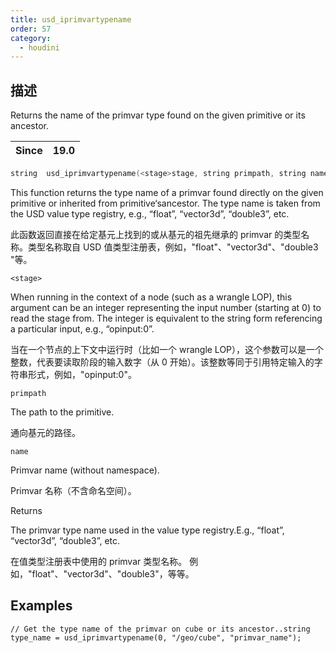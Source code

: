 ```yaml
---
title: usd_iprimvartypename
order: 57
category:
  - houdini
---
```

    
## 描述

Returns the name of the primvar type found on the given primitive or its
ancestor.

| Since | 19.0 |
| ----- | ---- |

```c
string  usd_iprimvartypename(<stage>stage, string primpath, string name)
```

This function returns the type name of a primvar found directly on the given
primitive or inherited from primitive‘sancestor. The type name is taken
from the USD value type registry, e.g., “float”, “vector3d”, “double3[]()”,
etc.

此函数返回直接在给定基元上找到的或从基元的祖先继承的 primvar 的类型名称。类型名称取自 USD
值类型注册表，例如，"float"、"vector3d"、"double3 "等。

`<stage>`

When running in the context of a node (such as a wrangle LOP), this argument
can be an integer representing the input number (starting at 0) to read the
stage from. The integer is equivalent to the string form referencing a
particular input, e.g., “opinput:0”.

当在一个节点的上下文中运行时（比如一个 wrangle
LOP），这个参数可以是一个整数，代表要读取阶段的输入数字（从 0 开始）。该整数等同于引用特定输入的字符串形式，例如，"opinput:0"。

`primpath`

The path to the primitive.

通向基元的路径。

`name`

Primvar name (without namespace).

Primvar 名称（不含命名空间）。

Returns

The primvar type name used in the value type registry.E.g., “float”,
“vector3d”, “double3[]()”, etc.

在值类型注册表中使用的 primvar 类型名称。 例如，"float"、"vector3d"、"double3"，等等。

## Examples

    // Get the type name of the primvar on cube or its ancestor..string type_name = usd_iprimvartypename(0, "/geo/cube", "primvar_name");
